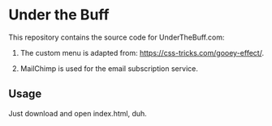 Under the Buff
=============

This repository contains the source code for UnderTheBuff.com:

1.  The custom menu is adapted from: https://css-tricks.com/gooey-effect/.

2.  MailChimp is used for the email subscription service.

Usage
-----
Just download and open index.html, duh.
